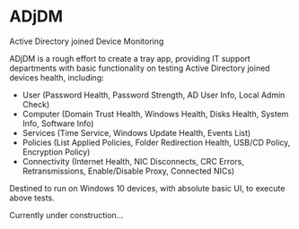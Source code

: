 # ADjDM
Active Directory joined Device Monitoring

ADjDM is a rough effort to create a tray app, providing IT support departments with basic functionality on testing Active Directory joined devices health, including:

- User (Password Health, Password Strength, AD User Info, Local Admin Check)
- Computer (Domain Trust Health, Windows Health, Disks Health, System Info, Software Info)
- Services (Time Service, Windows Update Health, Events List)
- Policies (List Applied Policies, Folder Redirection Health, USB/CD Policy, Encryption Policy)
- Connectivity (Internet Health, NIC Disconnects, CRC Errors, Retransmissions, Enable/Disable Proxy, Connected NICs)

Destined to run on Windows 10 devices, with absolute basic UI, to execute above tests.

Currently under construction...
